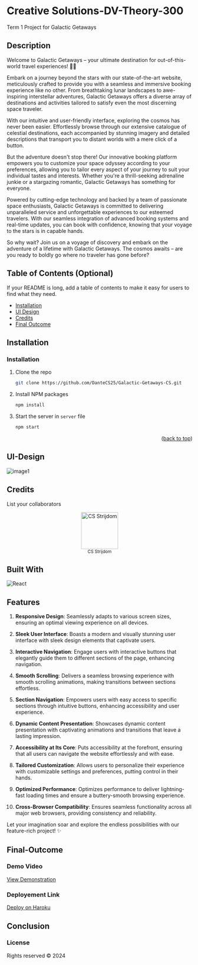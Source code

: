 # Creative Solutions-DV-Theory-300
 Term 1 Project for Galactic Getaways

## Description

Welcome to Galactic Getaways – your ultimate destination for out-of-this-world travel experiences! 🚀✨

Embark on a journey beyond the stars with our state-of-the-art website, meticulously crafted to provide you with a seamless and immersive booking experience like no other. From breathtaking lunar landscapes to awe-inspiring interstellar adventures, Galactic Getaways offers a diverse array of destinations and activities tailored to satisfy even the most discerning space traveler.

With our intuitive and user-friendly interface, exploring the cosmos has never been easier. Effortlessly browse through our extensive catalogue of celestial destinations, each accompanied by stunning imagery and detailed descriptions that transport you to distant worlds with a mere click of a button.

But the adventure doesn't stop there! Our innovative booking platform empowers you to customize your space odyssey according to your preferences, allowing you to tailor every aspect of your journey to suit your individual tastes and interests. Whether you're a thrill-seeking adrenaline junkie or a stargazing romantic, Galactic Getaways has something for everyone.

Powered by cutting-edge technology and backed by a team of passionate space enthusiasts, Galactic Getaways is committed to delivering unparalleled service and unforgettable experiences to our esteemed travelers. With our seamless integration of advanced booking systems and real-time updates, you can book with confidence, knowing that your voyage to the stars is in capable hands.

So why wait? Join us on a voyage of discovery and embark on the adventure of a lifetime with Galactic Getaways. The cosmos awaits – are you ready to boldly go where no traveler has gone before?

## Table of Contents (Optional)

If your README is long, add a table of contents to make it easy for users to find what they need.

- [Installation](#installation)
- [UI Design](#ui-design)
- [Credits](#credits)
- [Final Outcome](#final-outcome)

## Installation

### Installation


1. Clone the repo
   ```sh
   git clone https://github.com/DanteCS25/Galactic-Getaways-CS.git
   ```
2. Install NPM packages
   ```sh
   npm install
   ```
4. Start the server in `server` file
   ```sh
   npm start
   ```

<p align="right">(<a href="# Creative Solutions-DV-Theory-300">back to top</a>)</p>

## UI-Design

![image1](galactic-getaways/src/content/Design2.png)

## Credits

List your collaborators

<div style="text-align: center;">
    <a href="https://github.com/DanteCS25">
      <img src="galactic-getaways\src\content\profile.jpg" alt="CS Strijdom" width="100px">
    </a>
    <br>
    <sub>CS Strijdom</sub>
  </div>


## Built With

![React](https://img.shields.io/badge/Built_with-React-blue?logo=react&style=flat-square)

## Features

1. **Responsive Design**: Seamlessly adapts to various screen sizes, ensuring an optimal viewing experience on all devices.

2. **Sleek User Interface**: Boasts a modern and visually stunning user interface with sleek design elements that captivate users.

3. **Interactive Navigation**: Engage users with interactive buttons that elegantly guide them to different sections of the page, enhancing navigation.

4. **Smooth Scrolling**: Delivers a seamless browsing experience with smooth scrolling animations, making transitions between sections effortless.

5. **Section Navigation**: Empowers users with easy access to specific sections through intuitive buttons, enhancing accessibility and user experience.

6. **Dynamic Content Presentation**: Showcases dynamic content presentation with captivating animations and transitions that leave a lasting impression.

7. **Accessibility at Its Core**: Puts accessibility at the forefront, ensuring that all users can navigate the website effortlessly and with ease.

8. **Tailored Customization**: Allows users to personalize their experience with customizable settings and preferences, putting control in their hands.

9. **Optimized Performance**: Optimizes performance to deliver lightning-fast loading times and ensure a buttery-smooth browsing experience.

10. **Cross-Browser Compatibility**: Ensures seamless functionality across all major web browsers, providing consistency and reliability.

Let your imagination soar and explore the endless possibilities with our feature-rich project! ✨


## Final-Outcome
### Demo Video

[View Demonstration]()

### Deployement Link

[Deploy on Haroku]()

## Conclusion
### License
Rights reserved © 2024

 
